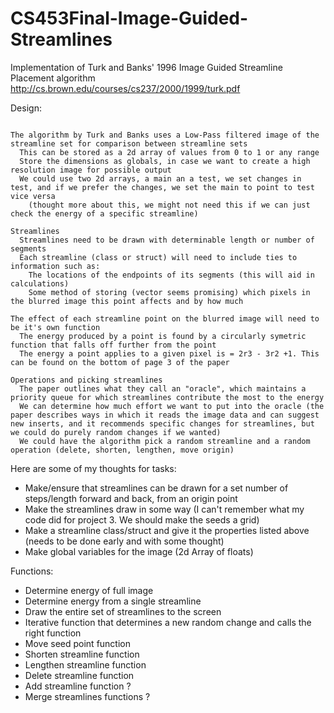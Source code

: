# CS453Final-Image-Guided-Streamlines
Implementation of Turk and Banks' 1996 Image Guided Streamline Placement algorithm
http://cs.brown.edu/courses/cs237/2000/1999/turk.pdf


Design:
~~~ 

The algorithm by Turk and Banks uses a Low-Pass filtered image of the streamline set for comparison between streamline sets
  This can be stored as a 2d array of values from 0 to 1 or any range
  Store the dimensions as globals, in case we want to create a high resolution image for possible output
  We could use two 2d arrays, a main an a test, we set changes in test, and if we prefer the changes, we set the main to point to test vice versa
    (thought more about this, we might not need this if we can just check the energy of a specific streamline)
  
Streamlines
  Streamlines need to be drawn with determinable length or number of segments
  Each streamline (class or struct) will need to include ties to information such as:
    The locations of the endpoints of its segments (this will aid in calculations)
    Some method of storing (vector seems promising) which pixels in the blurred image this point affects and by how much
  
The effect of each streamline point on the blurred image will need to be it's own function
  The energy produced by a point is found by a circularly symetric function that falls off further from the point
  The energy a point applies to a given pixel is = 2r3 - 3r2 +1. This  can be found on the bottom of page 3 of the paper 
  
Operations and picking streamlines
  The paper outlines what they call an "oracle", which maintains a priority queue for which streamlines contribute the most to the energy
  We can determine how much effort we want to put into the oracle (the paper describes ways in which it reads the image data and can suggest new inserts, and it recommends specific changes for streamlines, but we could do purely random changes if we wanted)
  We could have the algorithm pick a random streamline and a random operation (delete, shorten, lengthen, move origin)
~~~

Here are some of my thoughts for tasks:

- Make/ensure that streamlines can be drawn for a set number of steps/length forward and back, from an origin point
- Make the streamlines draw in some way (I can't remember what my code did for project 3. We should make the seeds a grid)
- Make a streamline class/struct and give it the properties listed above (needs to be done early and with some thought)
- Make global variables for the image (2d Array of floats)

Functions:
- Determine energy of full image
- Determine energy from a single streamline
- Draw the entire set of streamlines to the screen
- Iterative function that determines a new random change and calls the right function
- Move seed point function
- Shorten streamline function
- Lengthen streamline function
- Delete streamline function
- Add streamline function ?
- Merge streamlines functions ?
